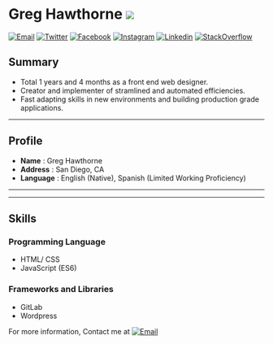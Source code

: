 # Greg Hawthorne ![ ](https://img.shields.io/badge/open__for__creative_ideas-true-darkgreen.svg)

<a href="mailto:ghawthorne@me.com">![Email](https://img.shields.io/badge/email-ghawthorne@me.com-ff0000.svg)</a>
<a href="https://twitter.com/gshawthorne">![Twitter](https://img.shields.io/badge/twitter-@gshawthorne-1da1f2.svg)</a>
<a href="https://fb.com/gregory.hawthorne.1">![Facebook](https://img.shields.io/badge/facebook-greghawthorne-3b5998.svg)</a>
<a href="https://instagram.com/greghawthorne/">![Instagram](https://img.shields.io/badge/instagram-@greghawthorne-e1306c.svg)</a>
<a href="https://kr.linkedin.com/in/greg-hawthorne-9a568012/">![Linkedin](https://img.shields.io/badge/linkedin-greghawthorne-0077b5.svg)</a>
<a href="https://stackoverflow.com/users/11357307/greg-hawthorne">![StackOverflow](https://img.shields.io/badge/stackoverflow-greghawthorne-FF8C00.svg)</a>


## Summary
- Total 1 years and 4 months as a front end web designer.
- Creator and implementer of stramlined and automated efficiencies.
- Fast adapting skills in new environments and building production grade applications.

----

## Profile
* **Name** : Greg Hawthorne
* **Address** : San Diego, CA
* **Language** :  English (Native), Spanish (Limited Working Proficiency)

----
----

## Skills

### Programming Language
- HTML/ CSS
- JavaScript (ES6)

### Frameworks and Libraries
- GitLab 
- Wordpress




For more information, Contact me at <a href="mailto:ghawthorne@me.com">![Email](https://img.shields.io/badge/email-ghawthorne@me.com-ff0000.svg)</a>
